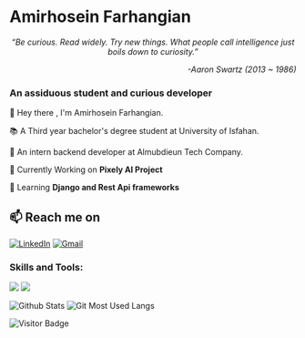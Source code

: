 <h1>Amirhosein Farhangian</h1>
<p align="center"><i>“Be curious. Read widely. Try new things. What people call intelligence just boils down to curiosity.”</i></p> 
<p align="right"><i> -Aaron Swartz (2013 ~ 1986)</i></p>

<h3>An assiduous student and curious developer</h3>

👋 Hey there , I'm Amirhosein Farhangian.<br>

📚 A Third year bachelor's degree student at University of Isfahan.<br>

🏢 An intern backend developer at Almubdieun Tech Company.<br>


🔭 Currently Working on **Pixely AI Project**

🌱 Learning **Django and Rest Api frameworks**

<h2  >📫 Reach me on</h2>

[![LinkedIn](https://img.shields.io/badge/-LinkedIn-0077B5?style=for-the-badge&logo=LinkedIn&logoColor=white)](https://www.linkedin.com/in/amirh-far)
[![Gmail](https://img.shields.io/badge/gmail-%23D14836.svg?&style=for-the-badge&logo=gmail&logoColor=white)](mailto:ahosein54@gmail.com?subject=Hello%20Amirhosein,%20From%20Github)


<h3 >Skills and Tools:</h3>
<img src="https://img.shields.io/badge/Python-FFD43B?style=for-the-badge&logo=python&logoColor=blue"/>
<img src="https://img.shields.io/badge/Django-092E20?style=for-the-badge&logo=django&logoColor=green"/>


![Github Stats](https://github-readme-stats.vercel.app/api?username=amirh-far&theme=radical&hide_border=true&count_private=true&include_all_commits=true)
![Git Most Used Langs](https://github-readme-stats.vercel.app/api/top-langs/?username=amirh-far&hide=TeX&layout=compact&theme=radical&hide_border=true)




![Visitor Badge](https://visitor-badge.laobi.icu/badge?page_id=amirh-far)
